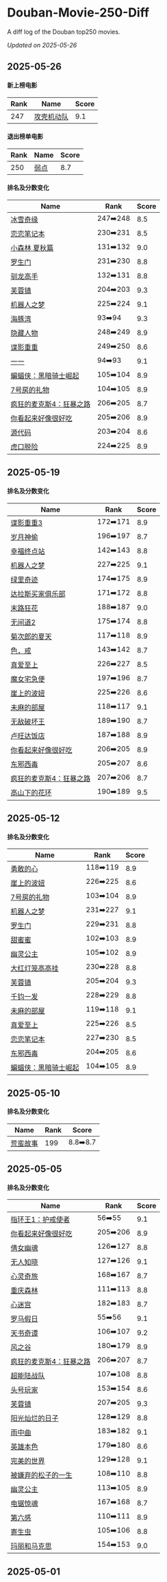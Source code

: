# Douban-Movie-250-Diff

A diff log of the Douban top250 movies.

*Updated on 2025-05-26*

## 2025-05-26

#### 新上榜电影

|   Rank  |     Name     |   Score  |
| ------- | ------------ | -------- |
| 247 | [攻壳机动队](https://movie.douban.com/subject/1291936) | 9.1 |

#### 退出榜单电影

|   Rank  |     Name     |   Score  |
| ------- | ------------ | -------- |
| 250 | [弱点](https://movie.douban.com/subject/3552028) | 8.7 |

#### 排名及分数变化

|     Name    |   Rank   |   Score  |
| ---------- | -------- | -------- |
| [冰雪奇缘](https://movie.douban.com/subject/4202982) | 247➡️248 | 8.5 |
| [恋恋笔记本](https://movie.douban.com/subject/1309163) | 230➡️231 | 8.5 |
| [小森林 夏秋篇](https://movie.douban.com/subject/25814705) | 131➡️132 | 9.0 |
| [罗生门](https://movie.douban.com/subject/1291879) | 231➡️230 | 8.8 |
| [驯龙高手](https://movie.douban.com/subject/2353023) | 132➡️131 | 8.8 |
| [芙蓉镇](https://movie.douban.com/subject/1297880) | 204➡️203 | 9.3 |
| [机器人之梦](https://movie.douban.com/subject/35426925) | 225➡️224 | 9.1 |
| [海豚湾](https://movie.douban.com/subject/3442220) | 93➡️94 | 9.3 |
| [隐藏人物](https://movie.douban.com/subject/26615208) | 248➡️249 | 8.9 |
| [谍影重重](https://movie.douban.com/subject/1304102) | 249➡️250 | 8.6 |
| [一一](https://movie.douban.com/subject/1292434) | 94➡️93 | 9.1 |
| [蝙蝠侠：黑暗骑士崛起](https://movie.douban.com/subject/3395373) | 105➡️104 | 8.9 |
| [7号房的礼物](https://movie.douban.com/subject/10777687) | 104➡️105 | 8.9 |
| [疯狂的麦克斯4：狂暴之路](https://movie.douban.com/subject/3592854) | 206➡️205 | 8.7 |
| [你看起来好像很好吃](https://movie.douban.com/subject/4848115) | 205➡️206 | 8.9 |
| [源代码](https://movie.douban.com/subject/3075287) | 203➡️204 | 8.6 |
| [虎口脱险](https://movie.douban.com/subject/1296909) | 224➡️225 | 8.9 |
## 2025-05-19


#### 排名及分数变化

|     Name    |   Rank   |   Score  |
| ---------- | -------- | -------- |
| [谍影重重3](https://movie.douban.com/subject/1578507) | 172➡️171 | 8.9 |
| [岁月神偷](https://movie.douban.com/subject/3792799) | 196➡️197 | 8.7 |
| [幸福终点站](https://movie.douban.com/subject/1292274) | 142➡️143 | 8.8 |
| [机器人之梦](https://movie.douban.com/subject/35426925) | 227➡️225 | 9.1 |
| [绿里奇迹](https://movie.douban.com/subject/1300374) | 174➡️175 | 8.9 |
| [达拉斯买家俱乐部](https://movie.douban.com/subject/1793929) | 171➡️172 | 8.8 |
| [末路狂花](https://movie.douban.com/subject/1291992) | 188➡️187 | 9.0 |
| [无间道2](https://movie.douban.com/subject/1307106) | 175➡️174 | 8.8 |
| [菊次郎的夏天](https://movie.douban.com/subject/1293359) | 117➡️118 | 8.9 |
| [色，戒](https://movie.douban.com/subject/1828115) | 143➡️142 | 8.7 |
| [真爱至上](https://movie.douban.com/subject/1292401) | 226➡️227 | 8.5 |
| [魔女宅急便](https://movie.douban.com/subject/1307811) | 197➡️196 | 8.7 |
| [崖上的波妞](https://movie.douban.com/subject/1959877) | 225➡️226 | 8.6 |
| [未麻的部屋](https://movie.douban.com/subject/1395091) | 118➡️117 | 9.1 |
| [无敌破坏王](https://movie.douban.com/subject/6534248) | 189➡️190 | 8.7 |
| [卢旺达饭店](https://movie.douban.com/subject/1291822) | 187➡️188 | 8.9 |
| [你看起来好像很好吃](https://movie.douban.com/subject/4848115) | 206➡️205 | 8.9 |
| [东邪西毒](https://movie.douban.com/subject/1292328) | 205➡️207 | 8.6 |
| [疯狂的麦克斯4：狂暴之路](https://movie.douban.com/subject/3592854) | 207➡️206 | 8.7 |
| [高山下的花环](https://movie.douban.com/subject/1422283) | 190➡️189 | 9.5 |
## 2025-05-12


#### 排名及分数变化

|     Name    |   Rank   |   Score  |
| ---------- | -------- | -------- |
| [勇敢的心](https://movie.douban.com/subject/1294639) | 118➡️119 | 8.9 |
| [崖上的波妞](https://movie.douban.com/subject/1959877) | 226➡️225 | 8.6 |
| [7号房的礼物](https://movie.douban.com/subject/10777687) | 103➡️104 | 8.9 |
| [机器人之梦](https://movie.douban.com/subject/35426925) | 231➡️227 | 9.1 |
| [罗生门](https://movie.douban.com/subject/1291879) | 229➡️231 | 8.8 |
| [甜蜜蜜](https://movie.douban.com/subject/1305164) | 102➡️103 | 8.9 |
| [幽灵公主](https://movie.douban.com/subject/1297359) | 105➡️102 | 8.9 |
| [大红灯笼高高挂](https://movie.douban.com/subject/1293323) | 230➡️228 | 8.8 |
| [芙蓉镇](https://movie.douban.com/subject/1297880) | 205➡️204 | 9.3 |
| [千钧一发](https://movie.douban.com/subject/1300117) | 228➡️229 | 8.8 |
| [未麻的部屋](https://movie.douban.com/subject/1395091) | 119➡️118 | 9.1 |
| [真爱至上](https://movie.douban.com/subject/1292401) | 225➡️226 | 8.5 |
| [恋恋笔记本](https://movie.douban.com/subject/1309163) | 227➡️230 | 8.5 |
| [东邪西毒](https://movie.douban.com/subject/1292328) | 204➡️205 | 8.6 |
| [蝙蝠侠：黑暗骑士崛起](https://movie.douban.com/subject/3395373) | 104➡️105 | 8.9 |
## 2025-05-10


#### 排名及分数变化

|     Name    |   Rank   |   Score  |
| ---------- | -------- | -------- |
| [荒蛮故事](https://movie.douban.com/subject/24750126) | 199 | 8.8➡️8.7 |
## 2025-05-05


#### 排名及分数变化

|     Name    |   Rank   |   Score  |
| ---------- | -------- | -------- |
| [指环王1：护戒使者](https://movie.douban.com/subject/1291571) | 56➡️55 | 9.1 |
| [你看起来好像很好吃](https://movie.douban.com/subject/4848115) | 205➡️206 | 8.9 |
| [倩女幽魂](https://movie.douban.com/subject/1297447) | 126➡️127 | 8.8 |
| [无人知晓](https://movie.douban.com/subject/1292337) | 127➡️126 | 9.1 |
| [心灵奇旅](https://movie.douban.com/subject/24733428) | 168➡️167 | 8.7 |
| [重庆森林](https://movie.douban.com/subject/1291999) | 111➡️113 | 8.8 |
| [心迷宫](https://movie.douban.com/subject/25917973) | 182➡️183 | 8.7 |
| [罗马假日](https://movie.douban.com/subject/1293839) | 55➡️56 | 9.1 |
| [天书奇谭](https://movie.douban.com/subject/1428581) | 106➡️107 | 9.2 |
| [风之谷](https://movie.douban.com/subject/1291585) | 180➡️179 | 8.9 |
| [疯狂的麦克斯4：狂暴之路](https://movie.douban.com/subject/3592854) | 206➡️207 | 8.7 |
| [超能陆战队](https://movie.douban.com/subject/11026735) | 107➡️108 | 8.8 |
| [头号玩家](https://movie.douban.com/subject/4920389) | 153➡️154 | 8.6 |
| [芙蓉镇](https://movie.douban.com/subject/1297880) | 207➡️205 | 9.3 |
| [阳光灿烂的日子](https://movie.douban.com/subject/1291875) | 128➡️129 | 8.8 |
| [雨中曲](https://movie.douban.com/subject/1293460) | 183➡️182 | 9.1 |
| [英雄本色](https://movie.douban.com/subject/1297574) | 179➡️180 | 8.6 |
| [完美的世界](https://movie.douban.com/subject/1300992) | 129➡️128 | 9.1 |
| [被嫌弃的松子的一生](https://movie.douban.com/subject/1787291) | 108➡️110 | 8.8 |
| [幽灵公主](https://movie.douban.com/subject/1297359) | 113➡️105 | 8.9 |
| [电锯惊魂](https://movie.douban.com/subject/1417598) | 167➡️168 | 8.7 |
| [第六感](https://movie.douban.com/subject/1297630) | 110➡️111 | 8.9 |
| [寄生虫](https://movie.douban.com/subject/27010768) | 105➡️106 | 8.8 |
| [玛丽和马克思](https://movie.douban.com/subject/3072124) | 154➡️153 | 9.0 |
## 2025-05-01

